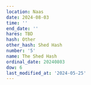 ```yaml
---
location: Naas
date: 2024-08-03
time: ''
end_date: ''
hares: TBD
hash: Other
other_hash: Shed Hash
number: '5'
name: The Shed Hash
ordinal_date: 20240803
dow: 6
last_modified_at: '2024-05-25'
---
```



